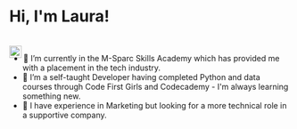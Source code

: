 <h1>Hi, I'm Laura!</h1><br/><a href="https://github.com/fugde08"></a> <a href="https://www.linkedin.com/in/laurathelloyd"><img align="left" alt="laurathelloyd | LinkedIn" width="22px" src="https://cdn.jsdelivr.net/npm/simple-icons@v3/icons/linkedin.svg" /></a>

- 🔭 I’m currently in the M-Sparc Skills Academy which has provided me with a placement in the tech industry. 
- 🌱 I’m a self-taught Developer having completed Python and data courses through Code First Girls and Codecademy - I'm always learning something new.
- 🔭 I have experience in Marketing but looking for a more technical role in a supportive company.




